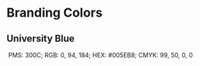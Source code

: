 # Branding Colors

## University Blue 

<a href='#'><img valign='middle' alt='' src='https://readme-swatches.vercel.app/005EB8'/></a> 
PMS: 300C; RGB: 0, 94, 184; HEX: #005EB8; CMYK: 99, 50, 0, 0
